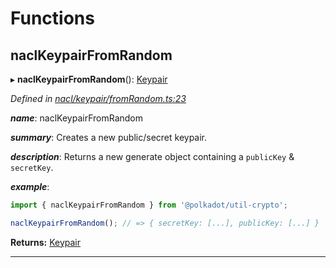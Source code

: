 

# Functions

<a id="naclkeypairfromrandom"></a>

##  naclKeypairFromRandom

▸ **naclKeypairFromRandom**(): [Keypair](_types_.md#keypair)

*Defined in [nacl/keypair/fromRandom.ts:23](https://github.com/polkadot-js/common/blob/de67a88/packages/util-crypto/src/nacl/keypair/fromRandom.ts#L23)*

*__name__*: naclKeypairFromRandom

*__summary__*: Creates a new public/secret keypair.

*__description__*: Returns a new generate object containing a `publicKey` & `secretKey`.

*__example__*:   

```javascript
import { naclKeypairFromRandom } from '@polkadot/util-crypto';

naclKeypairFromRandom(); // => { secretKey: [...], publicKey: [...] }
```

**Returns:** [Keypair](_types_.md#keypair)

___


